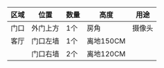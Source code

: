 | 区域 | 位置     | 数量 | 高度      | 用途   |
| ---- | -------- | ---- | --------- | ------ |
| 门口 | 外门上方 | 1个  | 房角      | 摄像头 |
| 客厅 | 门口左墙 | 1个  | 离地150CM |        |
|      | 门口右墙          | 2个      | 离地120CM          |        |